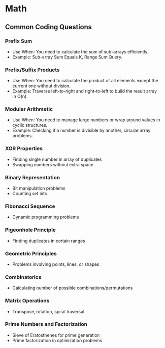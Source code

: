 # Math

## Common Coding Questions

### Prefix Sum

- Use When: You need to calculate the sum of sub-arrays efficiently.
- Example: Sub-array Sum Equals K, Range Sum Query.

### Prefix/Suffix Products

- Use When: You need to calculate the product of all elements except the current one without division.
- Example: Traverse left-to-right and right-to-left to build the result array in O(n).

### Modular Arithmetic

- Use When: You need to manage large numbers or wrap around values in cyclic structures.
- Example: Checking if a number is divisible by another, circular array problems.

### XOR Properties

- Finding single number in array of duplicates
- Swapping numbers without extra space

### Binary Representation

- Bit manipulation problems
- Counting set bits

### Fibonacci Sequence

- Dynamic programming problems

### Pigeonhole Principle

- Finding duplicates in certain ranges

### Geometric Principles

- Problems involving points, lines, or shapes

### Combinatorics

- Calculating number of possible combinations/permutations

### Matrix Operations

- Transpose, rotation, spiral traversal

### Prime Numbers and Factorization

- Sieve of Eratosthenes for prime generation
- Prime factorization in optimization problems
